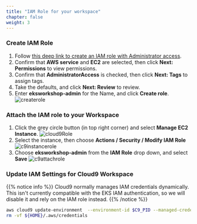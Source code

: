 ```yaml
---
title: "IAM Role for your workspace"
chapter: false
weight: 3
---
```


### Create IAM Role

1. Follow [this deep link to create an IAM role with Administrator access](https://console.aws.amazon.com/iam/home#/roles$new?step=review&commonUseCase=EC2%2BEC2&selectedUseCase=EC2&policies=arn:aws:iam::aws:policy%2FAdministratorAccess&roleName=eksworkshop-admin).
1. Confirm that **AWS service** and **EC2** are selected, then click **Next: Permissions** to view permissions.
1. Confirm that **AdministratorAccess** is checked, then click **Next: Tags** to assign tags.
1. Take the defaults, and click **Next: Review** to review.
1. Enter **eksworkshop-admin** for the Name, and click **Create role**.
![createrole](https://www.eksworkshop.com/images/prerequisites/createrole.png)

### Attach the IAM role to your Workspace

1. Click the grey circle button (in top right corner) and select **Manage EC2 Instance**.
![cloud9Role](https://www.eksworkshop.com/images/prerequisites/cloud9-role.png)
1. Select the instance, then choose **Actions / Security / Modify IAM Role**
![c9instancerole](https://www.eksworkshop.com/images/prerequisites/c9instancerole.png)
1. Choose **eksworkshop-admin** from the **IAM Role** drop down, and select **Save**
![c9attachrole](https://www.eksworkshop.com/images/prerequisites/c9attachrole.png)

### Update IAM Settings for Cloud9 Workspace

{{% notice info %}}
Cloud9 normally manages IAM credentials dynamically. This isn't currently compatible with the EKS IAM authentication, so we will disable it and rely on the IAM role instead.
{{% /notice %}}

```bash
aws cloud9 update-environment  --environment-id $C9_PID --managed-credentials-action DISABLE
rm -vf ${HOME}/.aws/credentials
```
